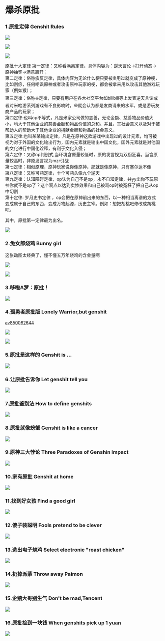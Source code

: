 # 爆杀原批

### 1.原批定律  Genshit Rules

![](https://github.com/DreamingCats/GenshitJokes/raw/main/爆杀原批/原批定律.jpg)

![](https://github.com/DreamingCats/GenshitJokes/raw/main/爆杀原批/原批第一定律荧妹与派蒙版.jpg)

![](https://github.com/DreamingCats/GenshitJokes/raw/main/爆杀原批/原批十五定律.jpg)

原批十大定律
第一定律：又称看满离定律，具体内容为：逆天言论→打开动态→原神抽奖→满意离开；  
第二定律：俗称痰反定律，具体内容为无论什么梗只要被℗用过就变成了原神梗，比如刮痧，任何嘲讽原神或者攻击原神玩家的梗，都会被拿来用以攻击其他游戏玩家（例如猴）；  
第三定律：俗称⛵定律，只要有用户在各大社交平台如bilibili等上发表逆天言论或者对米哈游系列游戏有不良影响时，℗就会认为都是友商请来的水军，或是游玩友商产品的玩家；  
第四定律:也叫op不等式，凡是米家公司做的慈善，无论金额、慈善物品价值大小，均大于其他企业的慈善金额和物品价值的总和。并且，其社会意义以及对于被帮助人的帮助大于其他企业的捐献金额和物品的社会意义。  
第五定律:也叫某某输出定律，凡是在原神这款游戏中出现过的设计元素，均可被视为对于外国的文化输出行为，国内元素就是输出中国文化，国外元素就是对他国的文化进行中国化诠释，有利于文化入侵；  
第六定律：又称op判别式,当环境含原量较低时，原的发言视为双厨狂喜。当含原量较高时，非原发言视为mzr引战  
第七定律：相似原理，原神玩家说你像原神，那就是像原神，只有塞尔达不像  
第八定律：又称可莉定律，十个可莉头像九个逆天  
第九定律：认知障碍定律，op认为自己不是op，永不自知定律，并yy出你不玩原神你就不是op了？这个观点以达到卖惨效果和自己被骂op时被冤枉了把自己从op中切割  
第十定律: 岁月史书定律 ，op会把在原神前出来的东西，以一种相当离谱的方式变成属于自己的东西，变成万物起源，历史主宰。例如：想把胡桃吧修改成胡桃吧。  


其中，原批第一定律最为出名。


![](https://github.com/DreamingCats/GenshitJokes/raw/main/爆杀原批/外网原批第一定律.jpg)

### 2.兔女郎烧鸡  Bunny girl

这张动图太经典了，懂不懂五万年烧鸡的含金量啊

![](https://github.com/DreamingCats/GenshitJokes/raw/main/爆杀原批/兔女郎烧鸡.gif)

![](https://github.com/DreamingCats/GenshitJokes/raw/main/爆杀原批/五万年的烧鸡.jpg)


### 3.哆啦A梦：原批！

![](https://github.com/DreamingCats/GenshitJokes/raw/main/爆杀原批/哆啦A梦：原批.gif)

### 4.孤勇者原批版 Lonely Warrior,but genshit

<a href="https://www.bilibili.com/video/BV1qL4y1n7RV" target="_blank">av850082644</a>

![](https://github.com/DreamingCats/GenshitJokes/raw/main/爆杀原批/孤勇者原批版2.jpg)

![](https://github.com/DreamingCats/GenshitJokes/raw/main/爆杀原批/孤勇者原批版3.jpg)

### 5.原批是这样的  Genshit is ...

![](https://github.com/DreamingCats/GenshitJokes/raw/main/爆杀原批/原批是这样的.jpg)


### 6.让原批告诉你  Let genshit tell you

![](https://github.com/DreamingCats/GenshitJokes/raw/main/爆杀原批/让原批告诉你.jpg)

### 7.原批鉴别法  How to define genshits

![](https://github.com/DreamingCats/GenshitJokes/raw/main/爆杀原批/原批鉴别法.jpg)

### 8.原批就像螃蟹  Genshit is like a cancer

![](https://github.com/DreamingCats/GenshitJokes/raw/main/爆杀原批/原批就像螃蟹.jpg)

### 9.原神三大悖论 Three Paradoxes of Genshin Impact

![](https://github.com/DreamingCats/GenshitJokes/raw/main/爆杀原批/原神三大悖论.jpg)

### 10.家有原批  Genshit at home

![](https://github.com/DreamingCats/GenshitJokes/raw/main/爆杀原批/家有原批.jpg)

### 11.找到好女孩  Find a good girl

![](https://github.com/DreamingCats/GenshitJokes/raw/main/爆杀原批/找到好女孩.jpg)

### 12.傻子装聪明  Fools pretend to be clever

![](https://github.com/DreamingCats/GenshitJokes/raw/main/爆杀原批/傻子装聪明.jpg)

### 13.选出电子烧鸡  Select electronic "roast chicken"

![](https://github.com/DreamingCats/GenshitJokes/raw/main/爆杀原批/选出电子烧鸡.jpg)

### 14.扔掉派蒙  Throw away Paimon

![](https://github.com/DreamingCats/GenshitJokes/raw/main/爆杀原批/扔掉派蒙.jpg)

### 15.企鹅大哥别生气  Don't be mad,Tencent

![](https://github.com/DreamingCats/GenshitJokes/raw/main/爆杀原批/企鹅大哥别生气.jpg)

### 16.原批捡到一块钱  When genshits pick up 1 yuan

![](https://github.com/DreamingCats/GenshitJokes/raw/main/爆杀原批/原批捡到一块钱.jpg)
